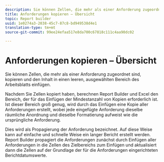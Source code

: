```yaml
---
description: Sie können Zellen, die mehr als einer Anforderung zugeordnet sind, kopieren und den Inhalt in einen leeren, ausgewählten Bereich des Arbeitsblatts einfügen.
title: Anforderungen kopieren – Übersicht
topic: Report builder
uuid: 1e0274a3-2038-45c7-87c8-bd949538d4e1
translation-type: tm+mt
source-git-commit: 99ee24efaa517e8da700c67818c111c4aa90dc02

---
```



# Anforderungen kopieren – Übersicht

Sie können Zellen, die mehr als einer Anforderung zugeordnet sind, kopieren und den Inhalt in einen leeren, ausgewählten Bereich des Arbeitsblatts einfügen.

Nachdem Sie Zellen kopiert haben, berechnen Report Builder und Excel den Bereich, der für das Einfügen der Mindestanzahl von Kopien erforderlich ist. Ist dieser Bereich groß genug, wird durch das Einfügen eine Kopie aller Anforderungen erstellt, wobei jede eingefügte Anforderung dieselbe räumliche Anordnung und dieselbe Formatierung aufweist wie die ursprüngliche Anforderung.

Dies wird als Propagierung der Anforderung bezeichnet. Auf diese Weise kann auf einfache und schnelle Weise ein langer Bericht erstellt werden. Report Builder propagiert die Anforderungen zunächst durch Einfügen aller Anforderungen in die Zellen des Zielbereichs zum Einfügen und aktualisiert dann die Zellen auf der Grundlage der für die Anforderungen eingerichteten Berichtdatumswerte.
